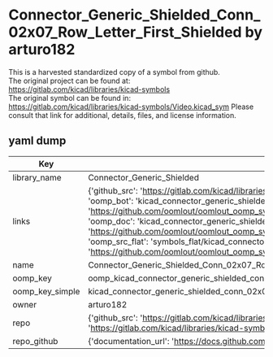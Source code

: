# Connector_Generic_Shielded_Conn_02x07_Row_Letter_First_Shielded by arturo182  
This is a harvested standardized copy of a symbol from github.  
The original project can be found at:  
https://gitlab.com/kicad/libraries/kicad-symbols  
The original symbol can be found in:
https://gitlab.com/kicad/libraries/kicad-symbols/Video.kicad_sym
Please consult that link for additional, details, files, and license information.  
## yaml dump  
| Key | Value |  
| --- | --- |  
| library_name | Connector_Generic_Shielded |  
| links | {'github_src': 'https://gitlab.com/kicad/libraries/kicad-symbols/Video.kicad_sym', 'github_src_repo': 'https://gitlab.com/kicad/libraries/kicad-symbols', 'oomp_bot': 'kicad_connector_generic_shielded_conn_02x07_row_letter_first_shielded/working', 'oomp_bot_github': 'https://github.com/oomlout/oomlout_oomp_symbol_bot/tree/main/kicad_connector_generic_shielded_conn_02x07_row_letter_first_shielded/working', 'oomp_doc': 'kicad_connector_generic_shielded_conn_02x07_row_letter_first_shielded/working', 'oomp_doc_github': 'https://github.com/oomlout/oomlout_oomp_symbol_doc/tree/main/kicad_connector_generic_shielded_conn_02x07_row_letter_first_shielded/working', 'oomp_src_flat': 'symbols_flat/kicad_connector_generic_shielded_conn_02x07_row_letter_first_shielded/working', 'oomp_src_flat_github': 'https://github.com/oomlout/oomlout_oomp_symbol_src/tree/main/kicad_connector_generic_shielded_conn_02x07_row_letter_first_shielded/working'} |  
| name | Connector_Generic_Shielded_Conn_02x07_Row_Letter_First_Shielded |  
| oomp_key | oomp_kicad_connector_generic_shielded_conn_02x07_row_letter_first_shielded |  
| oomp_key_simple | kicad_connector_generic_shielded_conn_02x07_row_letter_first_shielded |  
| owner | arturo182 |  
| repo | {'github_src': 'https://gitlab.com/kicad/libraries/kicad-symbols/Video.kicad_sym', 'name': 'libraries/kicad-symbols', 'owner': 'kicad', 'url': 'https://gitlab.com/kicad/libraries/kicad-symbols'} |  
| repo_github | {'documentation_url': 'https://docs.github.com/rest/repos/repos#get-a-repository', 'message': 'Not Found'} |  

